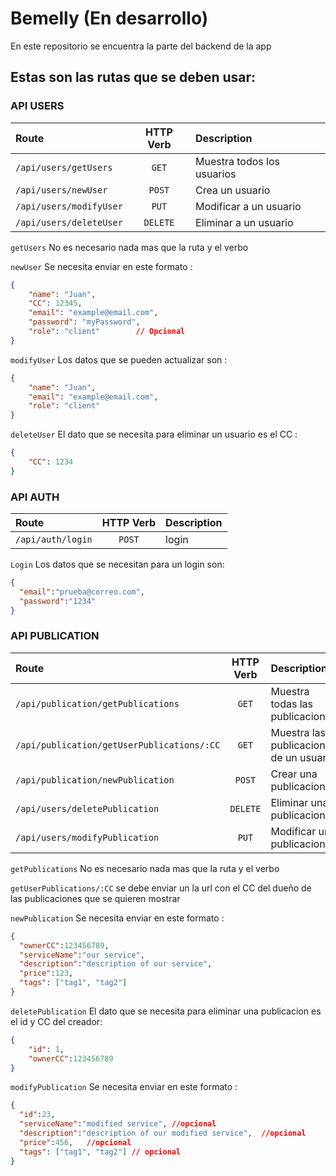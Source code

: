 # Bemelly (En desarrollo)

En este repositorio se encuentra la parte del backend de la app

## Estas son las rutas que se deben usar:

### API USERS

| Route                   | HTTP Verb | Description                |
| :---------------------- | :-------: | :------------------------- |
| `/api/users/getUsers`   |   `GET`   | Muestra todos los usuarios |
| `/api/users/newUser`    |  `POST`   | Crea un usuario            |
| `/api/users/modifyUser` |   `PUT`   | Modificar a un usuario     |
| `/api/users/deleteUser` | `DELETE`  | Eliminar a un usuario      |

`getUsers` No es necesario nada mas que la ruta y el verbo

`newUser` Se necesita enviar en este formato :

```JSON
{
    "name": "Juan",
    "CC": 12345,
    "email": "example@email.com",
    "password": "myPassword",
    "role": "client"        // Opcional
}
```

`modifyUser` Los datos que se pueden actualizar son :

```JSON
{
    "name": "Juan",
    "email": "example@email.com",
    "role": "client"
}
```

`deleteUser` El dato que se necesita para eliminar un usuario es el CC :

```JSON
{
    "CC": 1234
}
```

### API AUTH

| Route             | HTTP Verb | Description |
| :---------------- | :-------: | :---------- |
| `/api/auth/login` |  `POST`   | login       |

`Login` Los datos que se necesitan para un login son:

```JSON
{
  "email":"prueba@correo.com",
  "password":"1234"
}
```

### API PUBLICATION

| Route                                      | HTTP Verb | Description                             |
| :----------------------------------------- | :-------: | :-------------------------------------- |
| `/api/publication/getPublications`         |   `GET`   | Muestra todas las publicaciones         |
| `/api/publication/getUserPublications/:CC` |   `GET`   | Muestra las publicaciones de un usuario |
| `/api/publication/newPublication`          |  `POST`   | Crear una publicacion                   |
| `/api/users/deletePublication`             | `DELETE`  | Eliminar una publicacion                |
| `/api/users/modifyPublication`             |   `PUT`   | Modificar una publicacion               |

`getPublications` No es necesario nada mas que la ruta y el verbo

`getUserPublications/:CC` se debe enviar un la url con el CC del dueño de las publicaciones que se quieren mostrar

`newPublication` Se necesita enviar en este formato :

```JSON
{
  "ownerCC":123456789,
  "serviceName":"our service",
  "description":"description of our service",
  "price":123,
  "tags": ["tag1", "tag2"]
}
```

`deletePublication` El dato que se necesita para eliminar una publicacion es el id y CC del creador:

```JSON
{
    "id": 1,
    "ownerCC":123456789
}
```

`modifyPublication` Se necesita enviar en este formato :

```JSON
{
  "id":23,
  "serviceName":"modified service", //opcional
  "description":"description of our modified service",  //opcional
  "price":456,   //opcional
  "tags": ["tag1", "tag2"] // opcional
}
```
